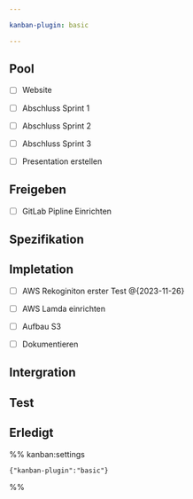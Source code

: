 ```yaml
---

kanban-plugin: basic

---
```


## Pool

- [ ] Website
- [ ] Abschluss Sprint 1
- [ ] Abschluss Sprint 2
- [ ] Abschluss Sprint 3
- [ ] Presentation erstellen


## Freigeben

- [ ] GitLab Pipline Einrichten


## Spezifikation



## Impletation

- [ ] AWS Rekoginiton erster Test @{2023-11-26}
- [ ] AWS Lamda einrichten
- [ ] Aufbau S3
- [ ] Dokumentieren


## Intergration



## Test



## Erledigt





%% kanban:settings
```
{"kanban-plugin":"basic"}
```
%%
